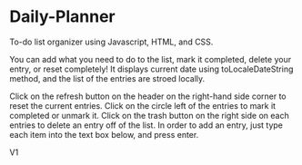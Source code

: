 # Daily-Planner
To-do list organizer using Javascript, HTML, and CSS.

You can add what you need to do to the list, mark it completed, delete your entry, or reset completely!
It displays current date using toLocaleDateString method, and the list of the entries are stroed locally.

Click on the refresh button on the header on the right-hand side corner to reset the current entries.
Click on the circle left of the entries to mark it completed or unmark it.
Click on the trash button on the right side on each entries to delete an entry off of the list.
In order to add an entry, just type each item into the text box below, and press enter.

V1
